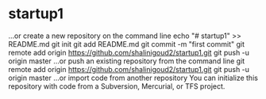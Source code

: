 # startup1
…or create a new repository on the command line
echo "# startup1" >> README.md
git init
git add README.md
git commit -m "first commit"
git remote add origin https://github.com/shalinigoud2/startup1.git
git push -u origin master
…or push an existing repository from the command line
git remote add origin https://github.com/shalinigoud2/startup1.git
git push -u origin master
…or import code from another repository
You can initialize this repository with code from a Subversion, Mercurial, or TFS project.
